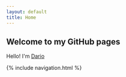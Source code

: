 ```yaml
---
layout: default
title: Home
---
```

## Welcome to my GitHub pages

Hello! I'm [Dario](about/)

{% include navigation.html %}

